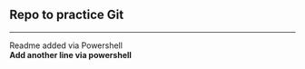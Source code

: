 ## Repo to practice Git  
--- 
  Readme added via Powershell  
 **Add another line via powershell**  
